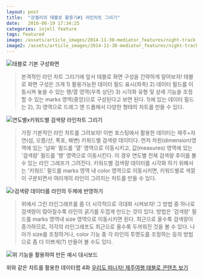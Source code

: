 ```yaml
---
layout: post
title:  "강젤리의 태블로 활용기#1 라인차트 그리기"
date:   2016-06-19 17:34:25
categories: injell feature
tags: featured
image: /assets/article_images/2014-11-30-mediator_features/night-track.JPG
image2: /assets/article_images/2014-11-30-mediator_features/night-track-mobile.JPG
---
```


![태블로 기본 구성화면](https://cloud.githubusercontent.com/assets/10662638/16190035/3b138298-3718-11e6-8109-2d42817c33af.png)
> 본격적인 라인 차트 그리기에 앞서 태블로 화면 구성을 간략하게 알아보자! 태블로 화면 구성은 크게 1) 활용가능한 데이터 필드 표시(좌측) 2) 데이터 필드를 이동시켜 놓을 수 있는 행/열 영역(우측 상단) 3) 시각화 유형 및 상세 기능을 조정할 수 있는 marks 영역(중앙)으로 구성된다고 보면 된다. 1)에 있는 데이터 필드는 2), 3) 영역으로 드래그 앤 드롭해서 다양한 형태의 차트를 만들 수 있다.

![연도별x키워드별 검색량 라인차트 그리기](https://cloud.githubusercontent.com/assets/10662638/16190049/4ea2bb4e-3718-11e6-9715-0d3f88417c2b.png)
> 가장 기본적인 라인 차트를 그려보자! 이번 포스팅에서 활용한 데이터는 제주+자연(섬, 오름/산, 폭포, 해변) 키워드별 검색량 데이터다. 먼저 차원(dimension)영역에 있는 '날짜' 필드를 '열' 영역으로 이동시키고, 값(measures) 영역에 있는 '검색량' 필드를 '행' 영역으로 이동시킨다. 이 경우 연도별 전체 검색량 추이를 볼 수 있는 라인 그래프가 그려진다. 키워드별 검색량 데이터를 시각화 하기 위해서는 '키워드' 필드를 marks 영역 내 color 영역으로 이동시키면, 키워드별로 색깔이 구분되면서 여러개의 라인이 그려지는 차트를 만들 수 있다.

![r검색량 데이터를 라인의 두께에 반영하기](https://cloud.githubusercontent.com/assets/10662638/16190059/5bcc5546-3718-11e6-9936-7b9a7e8b6b29.png)
> 위에서 그린 라인그래프를 좀 더 시각적으로 극대화 시켜보자! 그 방법 중 하나로 검색량이 많아질수록 라인의 굵기를 두껍게 만드는 것이 있다. 방법은 '검색량' 필드를 marks 영역내 size 영역으로 이동시키면 된다. 최근으로 올수록 검색량이 증가하므로, 각각의 라인그래프도 최근으로 올수록 두꺼워진 것을 볼 수 있다. 나아가 size를 조정하거나, color 기능 중 각 라인의 투명도를 조정하는 등의 방법으로 좀 더 이쁘게(?) 만들어 볼 수도 있다.

![위 기능을 활용하여 만든 예시 대시보드](https://cloud.githubusercontent.com/assets/10662638/16190071/67dc6f7e-3718-11e6-9a81-c7a8699dd7cd.png)

위와 같은 차트를 활용한 데이터랩 4화
[우리도 떠나자! 제주여행 태블로 콘텐츠 보기](https://public.tableau.com/views/_0617/0616_text?:embed=y&:display_count=yes&:showTabs=y&:showVizHome=no#3)

